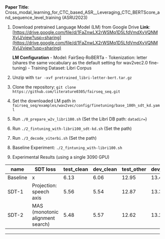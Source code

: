 **Paper Title**: Cross_modal_learning_for_CTC_based_ASR__Leveraging_CTC_BERTScore_and_sequence_level_training (ASRU2023)

1. Download pretrained Language Model (LM) from Google Drive
   **Link**: [https://drive.google.com/file/d/1FaZnwLX2rWSMq1D5LfdVmdXvVQNMXylJ/view?usp=sharing](https://drive.google.com/file/d/1FaZnwLX2rWSMq1D5LfdVmdXvVQNMXylJ/view?usp=sharing)
   
   **LM Configuration**
       - Model: FairSeq-RoBERTa
       - Tokenization: letter (shares the same vocabulary as the default setting for wav2vec2.0 fine-tuning)
       - Training Dataset: Libri Corpus
3. Unzip with `tar -xvf pretrained_libri-letter-bert.tar.gz`
4. Clone the repository: `git clone https://github.com/literature0305/fairseq_seq.git`
5. Set the downloaded LM path in `fairseq_seq/examples/wav2vec/config/finetuning/base_100h_sdt_kd.yaml`
6. Run `./0_prepare_w2v_libri100.sh` (Set the Libri DB path: `datadir=`)
7. Run `./2_fintuning_with-libri100_sdt-kd.sh` (Set the path)
8. Run `./3_decode_viterbi.sh` (Set the path)
9. Baseline Experiment: `./2_fintuning_with-libri100.sh`
10. Experimental Results (using a single 3090 GPU)

   | name     | SDT loss                         | test_clean | dev_clean | test_other | dev_other |
   |----------|----------------------------------|------------|-----------|------------|-----------|
   | Baseline | x                                | 6.13       | 6.06      | 12.95      | 13.43     |
   | SDT-1    | Projection: speech axis          | 5.56       | 5.54      | 12.87      | 13.39     |
   | SDT-2    | MAS (monotonic alignment search) | 5.48       | 5.57      | 12.62      | 13.29     |

---
